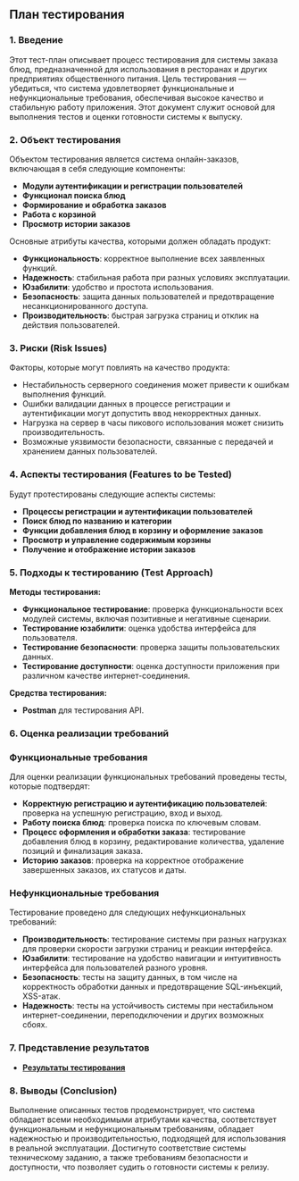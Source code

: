 ## План тестирования

### 1. Введение
Этот тест-план описывает процесс тестирования для системы заказа блюд, предназначенной для использования в ресторанах и других предприятиях общественного питания. Цель тестирования — убедиться, что система удовлетворяет функциональные и нефункциональные требования, обеспечивая высокое качество и стабильную работу приложения. Этот документ служит основой для выполнения тестов и оценки готовности системы к выпуску.

### 2. Объект тестирования
Объектом тестирования является система онлайн-заказов, включающая в себя следующие компоненты:

- **Модули аутентификации и регистрации пользователей**
- **Функционал поиска блюд**
- **Формирование и обработка заказов**
- **Работа с корзиной**
- **Просмотр истории заказов**

Основные атрибуты качества, которыми должен обладать продукт:

- **Функциональность**: корректное выполнение всех заявленных функций.
- **Надежность**: стабильная работа при разных условиях эксплуатации.
- **Юзабилити**: удобство и простота использования.
- **Безопасность**: защита данных пользователей и предотвращение несанкционированного доступа.
- **Производительность**: быстрая загрузка страниц и отклик на действия пользователей.

### 3. Риски (Risk Issues)
Факторы, которые могут повлиять на качество продукта:

- Нестабильность серверного соединения может привести к ошибкам выполнения функций.
- Ошибки валидации данных в процессе регистрации и аутентификации могут допустить ввод некорректных данных.
- Нагрузка на сервер в часы пикового использования может снизить производительность.
- Возможные уязвимости безопасности, связанные с передачей и хранением данных пользователей.

### 4. Аспекты тестирования (Features to be Tested)
Будут протестированы следующие аспекты системы:

- **Процессы регистрации и аутентификации пользователей**
- **Поиск блюд по названию и категории**
- **Функции добавления блюд в корзину и оформление заказов**
- **Просмотр и управление содержимым корзины**
- **Получение и отображение истории заказов**

### 5. Подходы к тестированию (Test Approach)
**Методы тестирования:**

- **Функциональное тестирование**: проверка функциональности всех модулей системы, включая позитивные и негативные сценарии.
- **Тестирование юзабилити**: оценка удобства интерфейса для пользователя.
- **Тестирование безопасности**: проверка защиты пользовательских данных.
- **Тестирование доступности**: оценка доступности приложения при различном качестве интернет-соединения.

**Средства тестирования:**

- **Postman** для тестирования API.


### 6. Оценка реализации требований

### Функциональные требования
Для оценки реализации функциональных требований проведены тесты, которые подтвердят:

- **Корректную регистрацию и аутентификацию пользователей**: проверка на успешную регистрацию, вход и выход.
- **Работу поиска блюд**: проверка поиска по ключевым словам.
- **Процесс оформления и обработки заказа**: тестирование добавления блюд в корзину, редактирование количества, удаление позиций и финализация заказа.
- **Историю заказов**: проверка на корректное отображение завершенных заказов, их статусов и даты.

### Нефункциональные требования
Тестирование проведено для следующих нефункциональных требований:

- **Производительность**: тестирование системы при разных нагрузках для проверки скорости загрузки страниц и реакции интерфейса.
- **Юзабилити**: тестирование на удобство навигации и интуитивность интерфейса для пользователей разного уровня.
- **Безопасность**: тесты на защиту данных, в том числе на корректность обработки данных и предотвращение SQL-инъекций, XSS-атак.
- **Надежность**: тесты на устойчивость системы при нестабильном интернет-соединении, переподключении и других возможных сбоях.

### 7. Представление результатов 

- [**Результаты тестирования**](test_results.md)

### 8. Выводы (Conclusion)
Выполнение описанных тестов продемонстрирует, что система обладает всеми необходимыми атрибутами качества, соответствует функциональным и нефункциональным требованиям, обладает надежностью и производительностью, подходящей для использования в реальной эксплуатации. Достигнуто соответствие системы техническому заданию, а также требованиям безопасности и доступности, что позволяет судить о готовности системы к релизу.
